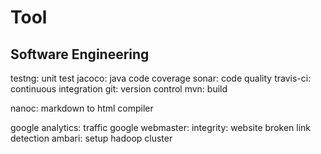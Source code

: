 Tool
====

Software Engineering
--------------------

testng: unit test
jacoco: java code coverage
sonar: code quality
travis-ci: continuous integration
git: version control
mvn: build


nanoc: markdown to html compiler

google analytics: traffic 
google webmaster: 
integrity: website broken link detection
ambari: setup hadoop cluster